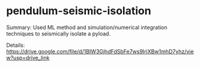 # pendulum-seismic-isolation
Summary: Used ML method and simulation/numerical integration techniques to seismically isolate a pyload.


Details:
https://drive.google.com/file/d/1BIW3GjhdFdSbFe7ws9IrjXBw1mhD7yhz/view?usp=drive_link
